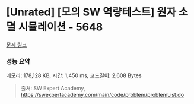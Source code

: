 # [Unrated] [모의 SW 역량테스트] 원자 소멸 시뮬레이션 - 5648 

[문제 링크](https://swexpertacademy.com/main/code/problem/problemDetail.do?contestProbId=AWXRFInKex8DFAUo) 

### 성능 요약

메모리: 178,128 KB, 시간: 1,450 ms, 코드길이: 2,608 Bytes



> 출처: SW Expert Academy, https://swexpertacademy.com/main/code/problem/problemList.do